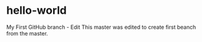 # hello-world
My First GitHub branch - Edit
This master was edited to create first beanch from the master.
